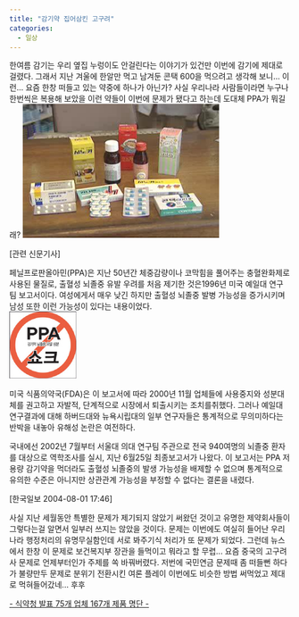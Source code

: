 ```yaml
---
title: "감기약 집어삼킨 고구려"
categories:
  - 일상
---
```


한여름 감기는 우리 옆집 누렁이도 안걸린다는 이야기가 있건만 이번에 감기에 제대로 걸렸다. 그래서 지난 겨울에 한알만 먹고 남겨둔 콘택 600을 먹으려고 생각해 보니... 이런... 요즘 한창 떠들고 있는 약중에 하나가 아닌가? 사실 우리나라 사람들이라면 누구나 한번씩은 복용해 보았을 이런 약들이 이번에 문제가 됐다고 하는데 도대체 PPA가 뭐길래?
![](/assets/images/posts/2004/08/fk200000000031.jpg)  

\[관련 신문기사\]

페닐프로판올아민(PPA)은 지난 50년간 체중감량이나 코막힘을 풀어주는 충혈완화제로 사용된 물질로, 출혈성 뇌졸중 유발 우려를 처음 제기한 것은1996년 미국 예일대 연구팀 보고서이다. 여성에게서 매우 낮긴 하지만 출혈성 뇌졸중 발병 가능성을 증가시키며 남성 또한 이런 가능성이 있다는 내용이었다.  
![](/assets/images/posts/2004/08/gk200000000029.jpg)

미국 식품의약국(FDA)은 이 보고서에 따라 2000년 11월 업체들에 사용중지와 성분대체를 권고하고 자발적, 단계적으로 시장에서 퇴출시키는 조치를취했다. 그러나 예일대 연구결과에 대해 하버드대와 뉴욕시립대의 일부 연구자들은 통계적으로 무의미하다는 반박을 내놓아 유해성 논란은 여전하다.  
  
국내에선 2002년 7월부터 서울대 의대 연구팀 주관으로 전국 940여명의 뇌졸중 환자를 대상으로 역학조사를 실시, 지난 6월25일 최종보고서가 나왔다. 이 보고서는 PPA 저용량 감기약을 먹더라도 출혈성 뇌졸중의 발생 가능성을 배제할 수 없으며 통계적으로 유의한 수준은 아니지만 상관관계 가능성을 부정할 수 없다는 결론을 내렸다.  

\[한국일보 2004-08-01 17:46\]

사실 지난 세월동안 특별한 문제가 제기되지 않았기 써왔던 것이고 유명한 제약회사들이 그렇다는걸 알면서 일부러 쓰지는 않았을 것이다. 문제는 이번에도 여실히 들어난 우리나라 행정처리의 유명무실함인데 서로 봐주기식 처리가 또 문제가 되었다. 그런데 뉴스에서 한창 이 문제로 보건복지부 장관을 들먹이고 뭐라고 할 무렵... 요즘 중국의 고구려사 문제로 언제부터인가 주제를 쏙 바꿔버렸다. 저번에 국민연금 문제때 좀 떠들뻔 하다가 불량만두 문제로 분위기 전환시킨 여론 플레이 이번에도 비슷한 방법 써먹었고 제대로 먹혀들어갔네... 후후  
  
[\- 식약청 발표 75개 업체 167개 제품 명단 -](http://news.naver.com/news/read.php?mode=LSD&office_id=001&article_id=0000719253&section_id=103&menu_id=103)
